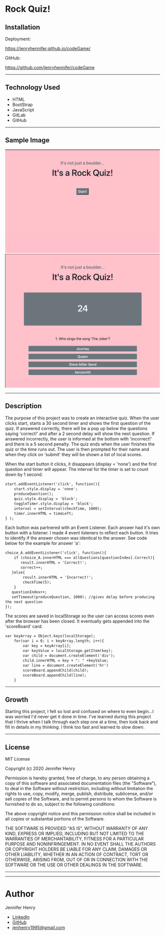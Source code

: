 # Rock Quiz!


## Installation

Deployment:

https://jenryhennifer.github.io/codeGame/

GitHub:

https://github.com/jenryhennifer/codeGame

<hr />

## Technology Used

* HTML
* BootStrap
* JavaScript
* GitLab
* GitHub

<hr />

## Sample Image

![Image1](images/image.png)
![Image2](images/image2.png)

<hr />

## Description

The purpose of this project was to create an interactive quiz. When the user clicks start, starts a 30 second timer and shows the first question of the quiz. If answered correctly, there will be a pop up below the questions saying 'correct!' and after a 2 second delay will show the next question. If answered incorrectly, the user is informed at the bottom with 'incorrect!' and there is a 5 second penalty. The quiz ends when the user finishes the quiz or the time runs out. The user is then prompted for their name and when they click on 'submit' they will be shown a list of local scores. 

When the start button it clicks, it disappears (display = 'none') and the first question and timer will appear. The interval for the timer is set to count down by 1 second. 
```
start.addEventListener('click', function(){
    start.style.display = 'none'; 
    produceQuestion();
    quiz.style.display = 'block';
    toggleTimer.style.display = 'block';
    interval = setInterval(checkTime, 1000);
    timer.innerHTML = timeLeft;
} );
```

Each button was partnered with an Event Listener. Each answer had it's own button with a listener. I made 4 event listeners to reflect each button. It tries to identify if the answer chosen was identical to the answer. See code below for the example for answer 'a':

```
choice_A.addEventListener('click', function(){
    if (choice_A.innerHTML === allQuestions[questionIndex].Correct){
       result.innerHTML = 'Correct!';
       correct++;
   }else{
        result.innerHTML = 'Incorrect!';
        checkTime(5);
    }
   questionIndex++;
   setTimeout(produceQuestion, 1000); //gives delay before producing the next question
});
```
The scores are saved in localStorage so the user can access scores even after the browser has been closed. It eventually gets appended into the 'scoreBoard' card.

```
var keyArray = Object.keys(localStorage);
    for(var i = 0; i < keyArray.length; i++){
        var key = keyArray[i];
        var keyValue = localStorage.getItem(key);
        var child = document.createElement('div');
        child.innerHTML = key + ": " +keyValue;
        var line = document.createElement('hr')
        scoreBoard.appendChild(child);
        scoreBoard.appendChild(line);
    }
```

<hr />

## Growth

Starting this project, I felt so lost and confused on where to even begin...I was worried I'd never get it done in time. I've learned during this project that I thrive when I talk through each step one at a time, then look back and fill in details in my thinking. I think too fast and learned to slow down. 

<hr />

## License

MIT License

Copyright (c) 2020 Jennifer Henry

Permission is hereby granted, free of charge, to any person obtaining a copy of this software and associated documentation files (the "Software"), to deal in the Software without restriction, including without limitation the rights to use, copy, modify, merge, publish, distribute, sublicense, and/or sell copies of the Software, and to permit persons to whom the Software is furnished to do so, subject to the following conditions:

The above copyright notice and this permission notice shall be included in all copies or substantial portions of the Software.

THE SOFTWARE IS PROVIDED "AS IS", WITHOUT WARRANTY OF ANY KIND, EXPRESS OR IMPLIED, INCLUDING BUT NOT LIMITED TO THE WARRANTIES OF MERCHANTABILITY, FITNESS FOR A PARTICULAR PURPOSE AND NONINFRINGEMENT. IN NO EVENT SHALL THE AUTHORS OR COPYRIGHT HOLDERS BE LIABLE FOR ANY CLAIM, DAMAGES OR OTHER LIABILITY, WHETHER IN AN ACTION OF CONTRACT, TORT OR OTHERWISE, ARISING FROM, OUT OF OR IN CONNECTION WITH THE SOFTWARE OR THE USE OR OTHER DEALINGS IN THE SOFTWARE.

<hr />
<hr />

# Author

Jennifer Henry

* [LinkedIn](https://www.linkedin.com/in/jennifer-henry-4a540a149/)
* [GitHub](https://github.com/jenryhennifer)
* jenhenry1995@gmail.com